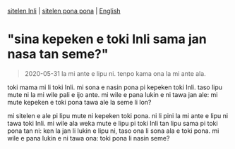 [sitelen Inli](https://joelthomastr.github.io/tokipona/kepeken-pi-toki-inli_si) | [<span class="spp">sitelen pona pona</span>](https://joelthomastr.github.io/tokipona/kepeken-pi-toki-inli_spp) | [English](https://joelthomastr.github.io/tokipona/kepeken-pi-toki-inli_en)

# "sina kepeken e toki Inli sama jan nasa tan seme?"
> 2020-05-31 la mi ante e lipu ni. tenpo kama ona la mi ante ala.

toki mama mi li toki Inli. mi sona e nasin pona pi kepeken toki Inli. taso lipu mute ni la mi wile pali e ijo ante. mi wile e pana lukin e ni tawa jan ale: mi mute kepeken e toki pona tawa ale la seme li lon?

mi sitelen e ale pi lipu mute ni kepeken toki pona. ni li pini la mi ante e lipu ni tawa toki Inli. mi wile ala weka mute e lipu pi toki Inli tan lipu sama pi toki pona tan ni: ken la jan li lukin e lipu ni, taso ona li sona ala e toki pona. mi wile e pana lukin e ni tawa ona: toki pona li nasin seme? 
